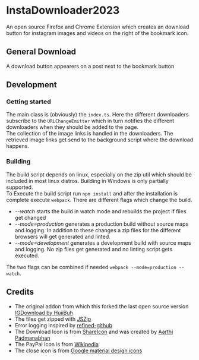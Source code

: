 # InstaDownloader2023

An open source Firefox and Chrome Extension which creates an download button for instagram images and videos on the right of the
bookmark icon.

## General Download

A download button appearers on a post next to the bookmark button


## Development

### Getting started

The main class is (obviously) the `index.ts`. Here the different downloaders subscribe to the `URLChangeEmitter` which
in turn notifies the different downloaders when they should be added to the page.  
The collection of the image links is handled in the downloaders. The retrieved image links get send to the background
script where the download happens.

### Building

The build script depends on linux, especially on the zip util which should be included in most linux distros. Building
in Windows is only partially supported.  
To Execute the build script run `npm install` and after the installation is complete execute `webpack`. There are
different flags which change the build.

- _--watch_ starts the build in watch mode and rebuilds the project if files get changed
- _--mode=production_ generates a production build without source maps and logging. In addition to these changes a zip
  files for the different browsers will get generated and linted.
- _--mode=development_ generates a development build with source maps and logging. No zip files get generated and no
  linting script gets executed.

The two flags can be combined if needed `webpack --mode=production --watch`.

## Credits

- The original addon from which this forked the last open source version [IGDownload by HuiiBuh](https://github.com/HuiiBuh/InstagramDownloader)
- The files get zipped with [JSZip](https://github.com/Stuk/jszip)
- Error logging inspired by [refined-github](https://github.com/sindresorhus/refined-github)
- The Download Icon is from [ShareIcon](https://www.shareicon.net/instagram-social-media-icons-880117) and was created
  by [Aarthi Padmanabhan](https://www.shareicon.net/author/aarthi-padmanabhan)
- The PayPal Icon is from [Wikipedia](https://wikipedia.org)
- The close icon is from [Google material design icons](https://github.com/google/material-design-icons)
